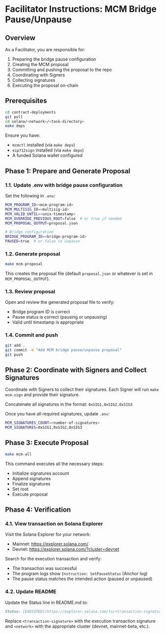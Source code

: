# Facilitator Instructions: MCM Bridge Pause/Unpause

## Overview

As a Facilitator, you are responsible for:
1. Preparing the bridge pause configuration
2. Creating the MCM proposal
3. Committing and pushing the proposal to the repo
4. Coordinating with Signers
5. Collecting signatures
6. Executing the proposal on-chain

## Prerequisites

```bash
cd contract-deployments
git pull
cd solana/<network>/<task-directory>
make deps
```

Ensure you have:
- `mcmctl` installed (via `make deps`)
- `eip712sign` installed (via `make deps`)
- A funded Solana wallet configured

## Phase 1: Prepare and Generate Proposal

### 1.1. Update .env with bridge pause configuration

Set the following in `.env`:

```bash
MCM_PROGRAM_ID=<mcm-program-id>
MCM_MULTISIG_ID=<multisig-id>
MCM_VALID_UNTIL=<unix-timestamp>
MCM_OVERRIDE_PREVIOUS_ROOT=false  # or true if needed
MCM_PROPOSAL_OUTPUT=proposal.json

# Bridge configuration
BRIDGE_PROGRAM_ID=<bridge-program-id>
PAUSED=true  # or false to unpause
```

### 1.2. Generate proposal

```bash
make mcm-proposal
```

This creates the proposal file (default `proposal.json` or whatever is set in `MCM_PROPOSAL_OUTPUT`).

### 1.3. Review proposal

Open and review the generated proposal file to verify:
- Bridge program ID is correct
- Pause status is correct (pausing or unpausing)
- Valid until timestamp is appropriate

### 1.4. Commit and push

```bash
git add .
git commit -m "Add MCM bridge pause/unpause proposal"
git push
```

## Phase 2: Coordinate with Signers and Collect Signatures

Coordinate with Signers to collect their signatures. Each Signer will run `make mcm-sign` and provide their signature.

Concatenate all signatures in the format: `0xSIG1,0xSIG2,0xSIG3`

Once you have all required signatures, update `.env`:

```bash
MCM_SIGNATURES_COUNT=<number-of-signatures>
MCM_SIGNATURES=0xSIG1,0xSIG2,0xSIG3
```

## Phase 3: Execute Proposal

```bash
make mcm-all
```

This command executes all the necessary steps:
- Initialize signatures account
- Append signatures
- Finalize signatures
- Set root
- Execute proposal

## Phase 4: Verification

### 4.1. View transaction on Solana Explorer

Visit the Solana Explorer for your network:
- Mainnet: https://explorer.solana.com/
- Devnet: https://explorer.solana.com/?cluster=devnet

Search for the execution transaction and verify:
- The transaction was successful
- The program logs show `Instruction: SetPauseStatus` (Anchor log)
- The pause status matches the intended action (paused or unpaused)

### 4.2. Update README

Update the Status line in README.md to:

```markdown
Status: [EXECUTED](https://explorer.solana.com/tx/<transaction-signature>?cluster=<network>)
```

Replace `<transaction-signature>` with the execution transaction signature and `<network>` with the appropriate cluster (devnet, mainnet-beta, etc.).
